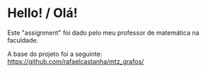 # Hello! / Olá!

Este "assignment" foi dado pelo meu professor de matemática na faculdade.

A base do projeto foi a seguinte: https://github.com/rafaelcastanha/mtz_grafos/
